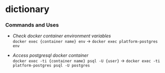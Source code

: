 # dictionary

### Commands and Uses

- _Check docker container environment variables_ \
`docker exec {container name} env` -> `docker exec platform-postgres env `

- _Access postgresql docker container_ \
`docker exec -ti {container name} psql -U {user}` -> `docker exec -ti platform-postgres psql -U postgres` 

